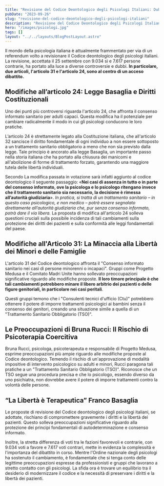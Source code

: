 ```yaml
---
title: "Revisione del Codice Deontologico degli Psicologi Italiani: Dubbi e Controversie sull'Impatto che avrà sulla Libertà dei Pazienti"
pubDate: "2023-09-26"
slug: "revisione-del-codice-deontologico-degli-psicologi-italiani"
description: "Revisione del Codice Deontologico degli Psicologi Italiani: Dubbi e Controversie sull'Impatto che avrà sulla Libertà dei Pazienti."
hero: "/images/psicologi.jpg"
tags: []
layout: "../../layouts/BlogPostLayout.astro"
---
```


Il mondo della psicologia italiana è attualmente frammentato per via di un referendum volto a revisionare il Codice deontologico degli psicologi italiani.
La revisione, accettata il 25 settembre con 9.034 sì e 7.617 persone contrarie, ha portato alla luce a diverse controversie e dubbi.
**In particolare, due articoli, l'articolo 31 e l'articolo 24, sono al centro di un acceso dibattito.**

## Modifiche all’articolo 24: Legge Basaglia e Diritti Costituzionali

Uno dei punti più controversi riguarda l'articolo 24, che affronta il consenso informato sanitario per adulti capaci.
Questa modifica ha il potenziale per cambiare radicalmente il modo in cui gli psicologi conducono le loro pratiche.

L’articolo 24 è strettamente legato alla Costituzione italiana, che all'articolo 32 sancisce il diritto fondamentale di ogni individuo a non essere sottoposto a un trattamento sanitario obbligatorio a meno che non sia previsto dalla legge. Tale principio è ancorato alla legge Basaglia, un importante passo nella storia italiana che ha portato alla chiusura dei manicomi e all'abolizione di forme di trattamento forzato, garantendo una maggiore tutela delle libertà individuali.

Secondo La modifica passata in votazione sarà infatti aggiunto al codice deontologico il seguente passaggio: «**Nei casi di assenza in tutto o in parte del consenso informato, ove la psicologa e lo psicologo ritengano invece che il trattamento sanitario sia necessario, la decisione è rimessa all’autorità giudiziaria**».
_In pratica, si tratta di un trattamento sanitario – in questo caso psicologico, e non medico – potrà essere segnalato direttamente all’autorità giudiziaria che, pur senza consenso informato, potrà dare il via libera._
La proposta di modifica all'articolo 24 solleva questioni cruciali sulla possibile incidenza di tali cambiamenti sulla protezione dei diritti dei pazienti e sulla conformità alle leggi fondamentali del paese.

## Modifiche all'Articolo 31: La Minaccia alla Libertà dei Minori e delle Famiglie

L'articolo 31 del Codice deontologico affronta il "Consenso informato sanitario nei casi di
persone minorenni o incapaci".
Gruppi come Progetto Medusa e il Comitato Madri Unite hanno sollevato preoccupazioni significative riguardo alle modifiche proposte.
**Il loro timore principale è che tali cambiamenti potrebbero minare il libero arbitrio dei pazienti o delle figure genitoriali, in particolare nei casi peritali**.

Questi gruppi temono che i "Consulenti tecnici d'ufficio (Ctu)" potrebbero ottenere il potere di imporre trattamenti psicologici ai bambini senza il consenso dei genitori, creando una situazione simile a quella di un "Trattamento Sanitario Obbligatorio (TSO)".

## Le Preoccupazioni di Bruna Rucci: Il Rischio di Psicoterapia Coercitiva

Bruna Rucci, psicologa, psicoterapeuta e responsabile di Progetto Medusa, esprime preoccupazioni più ampie riguardo alle modifiche proposte al Codice deontologico. Temendo il rischio di un'approvazione di modalità impositive di intervento psicologico su adulti e minori, Rucci paragona tali pratiche a un "Trattamento Sanitario Obbligatorio (TSO)". Riconosce che un TSO segue una procedura precisa e che lo psicologo, essendo diverso da uno psichiatra, non dovrebbe avere il potere di imporre trattamenti contro la volontà delle persone.

## “La Libertà è Terapeutica” Franco Basaglia

Le proposte di revisione del Codice deontologico degli psicologi italiani, se adottate, rischiano di compromettere gravemente i diritti e la libertà dei pazienti. Questo solleva preoccupazioni significative riguardo alla protezione dei principi fondamentali di autodeterminazione e consenso informato.

Inoltre, la stretta differenza di voti tra le fazioni favorevoli e contrarie, con 9.034 voti a favore e 7.617 voti contrari, mette in evidenza la complessità e l'importanza del dibattito in corso. Mentre l'Ordine nazionale degli psicologi ha sostenuto il cambiamento, è fondamentale che si tenga conto delle legittime preoccupazioni espresse da professionisti e gruppi che lavorano a stretto contatto con gli psicologi. La sfida ora è trovare un equilibrio tra il desiderio di modernizzare il codice e la necessità di preservare i diritti e la libertà dei pazienti.

